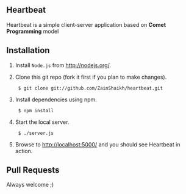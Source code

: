 ## Heartbeat

Heartbeat is a simple client-server application based on **Comet Programming** model

## Installation

1. Install `Node.js` from <http://nodejs.org/>.

2. Clone this git repo (fork it first if you plan to make changes).

		$ git clone git://github.com/ZainShaikh/heartbeat.git
	
3. Install dependencies using npm.

		$ npm install
	
4. Start the local server.
	
		$ ./server.js

5. Browse to <http://localhost:5000/> and you should see Heartbeat in action.

## Pull Requests

Always welcome ;)
